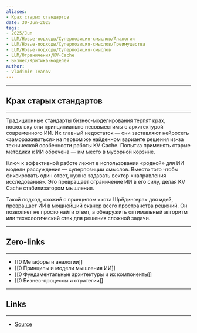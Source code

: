 ```yaml
---
aliases: 
- Крах старых стандартов 
date: 30-Jun-2025
tags:
- 2025/Jun
- LLM/Новые-подходы/Суперпозиция-смыслов/Аналогии
- LLM/Новые-подходы/Суперпозиция-смыслов/Преимущества
- LLM/Новые-подходы/Суперпозиция-смыслов
- LLM/Ограничения/KV-Cache
- Бизнес/Критика-моделей
author:
- Vladimir Ivanov
---
```

-----
##  Крах старых стандартов 
-----
Традиционные стандарты бизнес-моделирования терпят крах, поскольку они принципиально несовместимы с архитектурой современного ИИ. Их главный недостаток — они заставляют нейросеть «замораживаться» на первом же найденном варианте решения из-за технической особенности работы KV Cache. Попытка применять старые методики к ИИ обречена — им место в мусорной корзине.

Ключ к эффективной работе лежит в использовании «родной» для ИИ модели рассуждения — суперпозиции смыслов. Вместо того чтобы фиксировать один ответ, нужно задавать вектор «направления исследования». Это превращает ограничение ИИ в его силу, делая KV Cache стабилизатором мышления.

Такой подход, схожий с принципом «кота Шрёдингера» для идей, превращает ИИ в мощнейший сканер всего пространства решений. Он позволяет не просто найти ответ, а обнаружить оптимальный алгоритм или технологический стек для решения сложной задачи.

---
## Zero-links
---
- [[0 Метафоры и аналогии]]
- [[0 Принципы и модели мышления ИИ]]
- [[0 Фундаментальные архитектуры и их компоненты]]
- [[0 Бизнес-процессы и стратегии]]

---
## Links
---
- [Source](https://t.me/turboproject/1758)